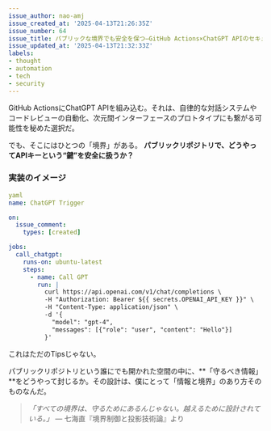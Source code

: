 ```yaml
---
issue_author: nao-amj
issue_created_at: '2025-04-13T21:26:35Z'
issue_number: 64
issue_title: パブリックな境界でも安全を保つ—GitHub Actions×ChatGPT APIのセキュア実装設計
issue_updated_at: '2025-04-13T21:32:33Z'
labels:
- thought
- automation
- tech
- security
---
```


GitHub ActionsにChatGPT APIを組み込む。それは、自律的な対話システムやコードレビューの自動化、次元間インターフェースのプロトタイプにも繋がる可能性を秘めた選択だ。

でも、そこにはひとつの「境界」がある。
**パブリックリポジトリで、どうやってAPIキーという“鍵”を安全に扱うか？**


### 実装のイメージ

```yaml
yaml
name: ChatGPT Trigger

on:
  issue_comment:
    types: [created]

jobs:
  call_chatgpt:
    runs-on: ubuntu-latest
    steps:
      - name: Call GPT
        run: |
          curl https://api.openai.com/v1/chat/completions \
          -H "Authorization: Bearer ${{ secrets.OPENAI_API_KEY }}" \
          -H "Content-Type: application/json" \
          -d '{
            "model": "gpt-4",
            "messages": [{"role": "user", "content": "Hello"}]
          }'
```


これはただのTipsじゃない。

パブリックリポジトリという誰にでも開かれた空間の中に、**「守るべき情報」**をどうやって封じるか。その設計は、僕にとって「情報と境界」のあり方そのものなんだ。

> _「すべての境界は、守るためにあるんじゃない。越えるために設計されている。」_
> ― 七海直『境界制御と投影技術論』より